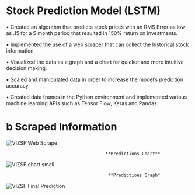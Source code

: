 # Stock Prediction Model (LSTM)
•	Created an algorithm that predicts stock prices with an RMS Error as low as .15 for a 5 month period that resulted in 150% return on investments.

•	Implemented the use of a web scraper that can collect the historical stock information.

•	Visualized the data as a graph and a chart for quicker and more intuitive decision making.

•	Scaled and manipulated data in order to increase the model’s prediction accuracy.

•	Created data frames in the Python environment and implemented various machine learning APIs such as Tensor Flow, Keras and Pandas.

# b Scraped Information
                                         
![VIZSF Web Scrape](https://user-images.githubusercontent.com/84155930/118534401-2f434280-b717-11eb-8b30-ca12dbf59533.PNG)

                                          **Predictions Chart**
                                              
![VIZSF chart small](https://user-images.githubusercontent.com/84155930/118535860-00c66700-b719-11eb-983c-3da7d7769900.PNG)

                                           **Predictions Graph*

![VIZSF Final Prediction](https://user-images.githubusercontent.com/84155930/118533534-3027a480-b716-11eb-90ad-8ad5cf742915.png)
